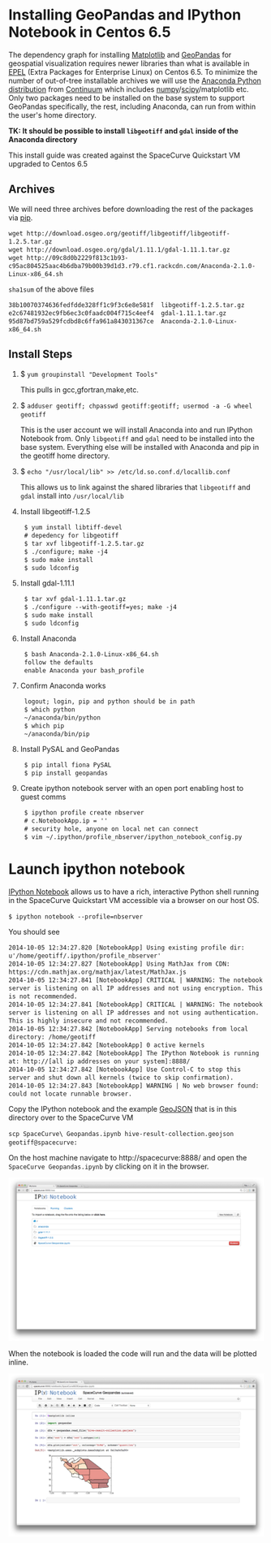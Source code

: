 # Installing GeoPandas and IPython Notebook in Centos 6.5

The dependency graph for installing [Matplotlib](http://matplotlib.org/) and
[GeoPandas](http://geopandas.org/) for geospatial visualization requires newer libraries
than what is available in [EPEL](https://fedoraproject.org/wiki/EPEL) (Extra Packages for
Enterprise Linux) on Centos 6.5. To minimize the number of out-of-tree installable
archives we will use the [Anaconda Python
distribution](http://docs.continuum.io/anaconda/) from [Continuum](http://continuum.io/)
which includes [numpy](http://www.numpy.org/)/[scipy](http://www.scipy.org/)/matplotlib
etc. Only two packages need to be installed on the base system to support GeoPandas
specifically, the rest, including Anaconda, can run from within the user's home directory.

**TK: It should be possible to install `libgeotiff` and `gdal` inside of the Anaconda
directory**

This install guide was created against the SpaceCurve Quickstart VM upgraded to Centos 6.5

## Archives

We will need three archives before downloading the rest of the packages via [pip](http://en.wikipedia.org/wiki/Pip_(package_manager)).

```
wget http://download.osgeo.org/geotiff/libgeotiff/libgeotiff-1.2.5.tar.gz
wget http://download.osgeo.org/gdal/1.11.1/gdal-1.11.1.tar.gz
wget http://09c8d0b2229f813c1b93-c95ac804525aac4b6dba79b00b39d1d3.r79.cf1.rackcdn.com/Anaconda-2.1.0-Linux-x86_64.sh
```

`sha1sum` of the above files

```
38b10070374636fedfdde328ff1c9f3c6e8e581f  libgeotiff-1.2.5.tar.gz
e2c67481932ec9fb6ec3c0faadc004f715c4eef4  gdal-1.11.1.tar.gz
95d87bd759a529fcdbd8c6ffa961a843031367ce  Anaconda-2.1.0-Linux-x86_64.sh
```

## Install Steps

1. $ `yum groupinstall "Development Tools"`

    This pulls in gcc,gfortran,make,etc.

2. $ `adduser geotiff; chpasswd geotiff:geotiff; usermod -a -G wheel geotiff`

    This is the user account we will install Anaconda into and run IPython
    Notebook from. Only `libgeotiff` and `gdal` need to be installed into
    the base system. Everything else will be installed with Anaconda and pip
    in the geotiff home directory.

3. $ `echo "/usr/local/lib" >> /etc/ld.so.conf.d/locallib.conf`

	This allows us to link against the shared libraries that `libgeotiff` and `gdal`
    install into `/usr/local/lib`

4. Install libgeotiff-1.2.5

        $ yum install libtiff-devel
        # depedency for libgeotiff
        $ tar xvf libgeotiff-1.2.5.tar.gz 
        $ ./configure; make -j4
        $ sudo make install
        $ sudo ldconfig

5. Install gdal-1.11.1

        $ tar xvf gdal-1.11.1.tar.gz 
        $ ./configure --with-geotiff=yes; make -j4
        $ sudo make install
        $ sudo ldconfig
   
        
6. Install Anaconda

    	$ bash Anaconda-2.1.0-Linux-x86_64.sh
        follow the defaults
		enable Anaconda your bash_profile

7. Confirm Anaconda works

        logout; login, pip and python should be in path
        $ which python
        ~/anaconda/bin/python
        $ which pip
        ~/anaconda/bin/pip

8. Install PySAL and GeoPandas

        $ pip intall fiona PySAL
        $ pip install geopandas

9. Create ipython notebook server with an open port enabling host to guest comms

        $ ipython profile create nbserver
        # c.NotebookApp.ip = ''
        # security hole, anyone on local net can connect
        $ vim ~/.ipython/profile_nbserver/ipython_notebook_config.py
        
# Launch ipython notebook

[IPython Notebook](http://ipython.org/notebook.html) allows us to have a rich, interactive Python shell running in the SpaceCurve Quickstart VM accessible via a browser on our host OS.


`$ ipython notebook --profile=nbserver`

You should see

```
2014-10-05 12:34:27.820 [NotebookApp] Using existing profile dir: u'/home/geotiff/.ipython/profile_nbserver'
2014-10-05 12:34:27.827 [NotebookApp] Using MathJax from CDN: https://cdn.mathjax.org/mathjax/latest/MathJax.js
2014-10-05 12:34:27.841 [NotebookApp] CRITICAL | WARNING: The notebook server is listening on all IP addresses and not using encryption. This is not recommended.
2014-10-05 12:34:27.841 [NotebookApp] CRITICAL | WARNING: The notebook server is listening on all IP addresses and not using authentication. This is highly insecure and not recommended.
2014-10-05 12:34:27.842 [NotebookApp] Serving notebooks from local directory: /home/geotiff
2014-10-05 12:34:27.842 [NotebookApp] 0 active kernels 
2014-10-05 12:34:27.842 [NotebookApp] The IPython Notebook is running at: http://[all ip addresses on your system]:8888/
2014-10-05 12:34:27.842 [NotebookApp] Use Control-C to stop this server and shut down all kernels (twice to skip confirmation).
2014-10-05 12:34:27.843 [NotebookApp] WARNING | No web browser found: could not locate runnable browser.
```

Copy the IPython notebook and the example [GeoJSON](http://en.wikipedia.org/wiki/GeoJSON) that is in this directory over to the SpaceCurve VM

`scp SpaceCurve\ Geopandas.ipynb hive-result-collection.geojson geotiff@spacecurve:`

On the host machine navigate to http://spacecurve:8888/ and open the `SpaceCurve Geopandas.ipynb` by clicking on it in the browser.

![](images/ipython-browser-1200.png)

When the notebook is loaded the code will run and the data will be plotted inline.

![](images/geopandas-vis-1200.png)


